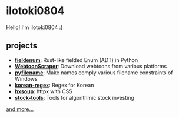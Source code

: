 # ilotoki0804

Hello! I'm ilotoki0804 :)

## projects

* **[fieldenum](https://github.com/ilotoki0804/fieldenum)**: Rust-like fielded Enum (ADT) in Python
* **[WebtoonScraper](https://github.com/ilotoki0804/WebtoonScraper)**: Download webtoons from various platforms
* **[pyfilename](https://github.com/ilotoki0804/pyfilename)**: Make names comply various filename constraints of Windows
* **[korean-regex](https://github.com/ilotoki0804/korean-regex)**: Regex for Korean
* **[hxsoup](https://github.com/ilotoki0804/httpc)**: httpx with CSS
* **[stock-tools](https://github.com/ilotoki0804/stock-tools)**: Tools for algorithmic stock investing

[and more...](https://github.com/ilotoki0804?tab=repositories)
